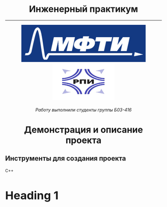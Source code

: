 <h1 align="center">Инженерный практикум</h1>

<hr>

<p align="center">
    <img src="logo.jpg" alt="logo" height="120" width="400"/>
    <img src="logo_2.jpg" alt="logo_2" height="120" width="200"/>
</p>

<h6 align="center">Работу выполнили студенты группы Б03-416</h6>

<h1 align="center">Демонстрация и описание проекта</h1>

<h2></u>Инструменты для создания проекта</h2>

<span style="font-size: 13px;"> C++</span>

<h1 style="font-size: 36px;">Heading 1</h1>
